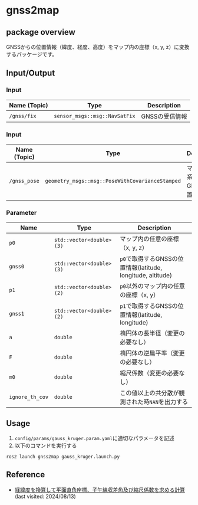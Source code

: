# gnss2map
## package overview
GNSSからの位置情報（緯度、経度、高度）をマップ内の座標（x, y, z）に変換するパッケージです。

## Input/Output
### Input
|Name (Topic)|Type|Description|
|----|----|-----------|
|```/gnss/fix```|```sensor_msgs::msg::NavSatFix```|GNSSの受信情報|

### Input
|Name (Topic)|Type|Description|
|----|----|-----------|
|```/gnss_pose```|```geometry_msgs::msg::PoseWithCovarianceStamped```|マップ座標系におけるGNSSの位置情報|

### Parameter
|Name |Type|Description|
|----|----|-----------|
|```p0```|```std::vector<double>(3)```|マップ内の任意の座標（x, y, z）|
|```gnss0```|```std::vector<double>(3)```|```p0```で取得するGNSSの位置情報(latitude, longitude, altitude)|
|```p1```|```std::vector<double>(2)```|```p0```以外のマップ内の任意の座標（x, y）|
|```gnss1```|```std::vector<double>(2)```|```p1```で取得するGNSSの位置情報(latitude, longitude)|
|```a```|```double```|楕円体の長半径（変更の必要なし）|
|```F```|```double```|楕円体の逆扁平率（変更の必要なし）|
|```m0```|```double```|縮尺係数（変更の必要なし）|
|```ignore_th_cov```|```double```|この値以上の共分散が観測された時```NAN```を出力する|

## Usage
1. ```config/params/gauss_kruger.param.yaml```に適切なパラメータを記述
2. 以下のコマンドを実行する

```
ros2 launch gnss2map gauss_kruger.launch.py
```

## Reference
- [経緯度を換算して平面直角座標、子午線収差角及び縮尺係数を求める計算](https://vldb.gsi.go.jp/sokuchi/surveycalc/surveycalc/algorithm/bl2xy/bl2xy.htm)(last visited: 2024/08/13)